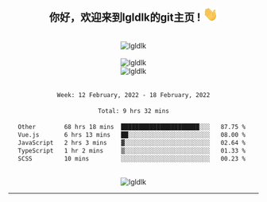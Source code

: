 <div align="center">
<h2> 你好，欢迎来到lgldlk的git主页 ! <img src="https://github.com/lgldlk/lgldlk/blob/main/gifs/Hi.gif" width="30px"></h2>
</div>

<div align="center">
 </br>
 <img src="http://aiitapp.cn:8091/?color=rgba(37,144,118,1)&shadowColor=rgba(12,16,20,1)&fontSize=120&&shadowOffsetX=9&shadowOffsetY=11" height="26px" alt="lgldlk" />
 </br>

   </br>
 <img src="https://github-readme-stats.vercel.app/api?username=lgldlk&show_icons=true&theme=gotham&locale=cn" alt="lgldlk" />
 

</br>

<img  src="http://github-readme-stats.vercel.app/api/top-langs/?username=lgldlk&show_icons=true&theme=gotham&locale=cn&layout=compact" alt="lgldlk"/>  
</br>
</br>

<!--START_SECTION:waka-->
```text
Week: 12 February, 2022 - 18 February, 2022

Total: 9 hrs 32 mins

Other        68 hrs 18 mins  ██████████████████████░░░   87.75 % 
Vue.js       6 hrs 13 mins   ██░░░░░░░░░░░░░░░░░░░░░░░   08.00 % 
JavaScript   2 hrs 3 mins    ▓░░░░░░░░░░░░░░░░░░░░░░░░   02.64 % 
TypeScript   1 hr 2 mins     ▒░░░░░░░░░░░░░░░░░░░░░░░░   01.33 % 
SCSS         10 mins         ░░░░░░░░░░░░░░░░░░░░░░░░░   00.23 % 
```
<!--END_SECTION:waka-->

 </br>
  <img src="https://visitor-badge.glitch.me/badge?page_id=lgldlk" alt="lgldlk" />

---

 


